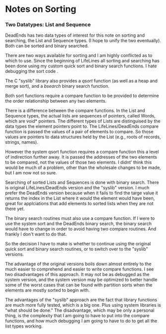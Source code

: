 # Notes on Sorting



### Two Datatypes: List and Sequence



DeadEnds has two data types of interest for this note on sorting and searching, the List and Sequence types. (I hope to unify the two eventually). Both can be sorted and binary searched. 

There are two ways available for sorting and I am highly conflicted as to which to use. Since the beginning of LifeLines all sorting and searching has been done using my custom quick sort and binary search functions. I hate debugging the sort code .

The C "syslib" library also provides a *qsort* function (as well as a heap and merge sort), and a *bsearch* binary search function.

Both sort functions require a compare function to be provided to determine the order relationship between any two elements.

There is a difference between the compare functions. In the List and Sequence types, the actual lists are sequences of pointers, called Words, which are void\* pointers. The different types of Lists are distinguised  by the data types the element pointers point to. The LifeLines/DeadEnds compare function is passed the values of a pair of elements to compare. So those values are pointers to data structures held by the List (e.g., roots of records, strings, names).

However the system qsort function requires a compare function this a level of indirection further away. It is passed the addresses of the two elements to be compared, not the values of those two elements. I didnt' think this would be much of a problem, other than the wholesale changes to be made, but I am now not so sure.

Searching of sorted Lists and Sequences is done with binary search. There is original LifeLines/DeadEnds version and the "syslib" version. I much prefer the DeadEnds version because when it fails to find the targe value it returns the index in the List where it would the element would have been, great for applciations that add elements to sorted lists when they are not there yet.

The binary search routines must also use a compare function. If I were to use the system sort and the DeadEnds binary search, the binary search would have to change in order to avoid having two compare routines. And frankly I don't want to do that. 

So the decision I have to make is whether to continue using the original quick sort and binary search routines, or to switch over to the "syslib" versions.

The advantage of the original versions boils down almost entirely to the much easier to comprehend and easier to write compare functions. I see two disadvantages of this approach. It may not be as debugged as the system version, and the system version may be optimized to better handle some of the worst cases that can be found with partition sorts when the elements are mostly sorted to begin with.

The advantages of the "syslib" approach are the fact that library functions are much more fully tested, which is a big one. Plus using system libraries is "what should be done." The disadvantage, which may be only a personal thing, is the complexity that I am going to have to put into the compare functions, and how much debugging I am going to have to do to get all the list types working.